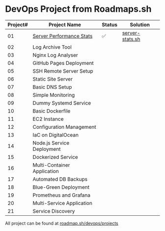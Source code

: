 # DevOps Project from Roadmaps.sh

| Project# | Project Name | Status | Solution |
|----------|--------------|--------|----------|
|    01    | [Server Performance Stats](https://roadmap.sh/projects/server-stats) | ✅ | [server-stats.sh](https://github.com/abhinavbharadwajr/learn.devops/blob/master/roadmap-projects/server-performance-stats) |
|    02    | Log Archive Tool                |        |          |
|    03    | Nginx Log Analyser              |        |          |
|    04    | GitHub Pages Deployment         |        |          |
|    05    | SSH Remote Server Setup         |        |          |
|    06    | Static Site Server              |        |          |
|    07    | Basic DNS Setup                 |        |          |
|    08    | Simple Monitoring               |        |          |
|    09    | Dummy Systemd Service           |        |          |
|    10    | Basic Dockerfile                |        |          |
|    11    | EC2 Instance                    |        |          |
|    12    | Configuration Management        |        |          |
|    13    | IaC on DigitalOcean             |        |          |
|    14    | Node.js Service Deployment      |        |          |
|    15    | Dockerized Service              |        |          |
|    16    | Multi-Container Application     |        |          |
|    17    | Automated DB Backups            |        |          |
|    18    | Blue-Green Deployment           |        |          |
|    19    | Prometheus and Grafana          |        |          |
|    20    | Multi-Service Application       |        |          |
|    21    | Service Discovery               |        |          |

All project can be found at [roadmap.sh/devops/projects](https://roadmap.sh/devops/projects)

